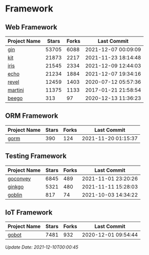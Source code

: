 # Framework

## Web Framework
| Project Name | Stars | Forks | Last Commit |
| ------------ | ----- | ----- | ----------- |
| [gin](https://github.com/gin-gonic/gin) | 53705 | 6088 | 2021-12-07 00:09:09 |
| [kit](https://github.com/go-kit/kit) | 21873 | 2217 | 2021-11-23 18:14:48 |
| [iris](https://github.com/kataras/iris) | 21545 | 2334 | 2021-12-09 12:44:03 |
| [echo](https://github.com/labstack/echo) | 21234 | 1884 | 2021-12-07 19:34:16 |
| [revel](https://github.com/revel/revel) | 12459 | 1403 | 2020-07-12 05:57:36 |
| [martini](https://github.com/go-martini/martini) | 11375 | 1133 | 2017-01-21 21:58:54 |
| [beego](https://github.com/astaxie/beego) | 313 | 97 | 2020-12-13 11:36:23 |

## ORM Framework
| Project Name | Stars | Forks | Last Commit |
| ------------ | ----- | ----- | ----------- |
| [gorm](https://github.com/jinzhu/gorm) | 390 | 124 | 2021-11-20 01:15:37 |

## Testing Framework
| Project Name | Stars | Forks | Last Commit |
| ------------ | ----- | ----- | ----------- |
| [goconvey](https://github.com/smartystreets/goconvey) | 6845 | 489 | 2021-11-01 23:20:26 |
| [ginkgo](https://github.com/onsi/ginkgo) | 5321 | 480 | 2021-11-11 15:28:03 |
| [goblin](https://github.com/franela/goblin) | 817 | 74 | 2021-10-03 14:34:22 |

## IoT Framework
| Project Name | Stars | Forks | Last Commit |
| ------------ | ----- | ----- | ----------- |
| [gobot](https://github.com/hybridgroup/gobot) | 7481 | 932 | 2020-12-01 09:54:44 |

*Update Date: 2021-12-10T00:00:45*
